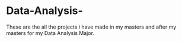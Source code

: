 # Data-Analysis-
These are the all the projects i have made in my masters and after my masters for my Data Analysis Major.
